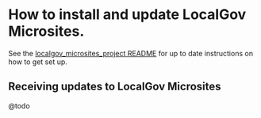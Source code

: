 # How to install and update LocalGov Microsites. 

See the [localgov_microsites_project README](https://github.com/localgovdrupal/localgov_microsites_project) for up to date instructions on how to get set up. 

## Receiving updates to LocalGov Microsites

@todo
